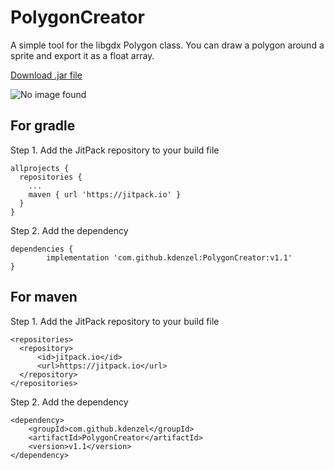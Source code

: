 # PolygonCreator
A simple tool for the libgdx Polygon class. You can draw a polygon around a sprite and export it as a float array.

[Download .jar file](https://github.com/kdenzel/PolygonCreator/releases/download/v1.1/PolygonCreator.jar)

![No image found](https://imagr.eu/up/8Mw5r_screenshot.png)

## For gradle
Step 1. Add the JitPack repository to your build file
```
allprojects {
  repositories {
    ...
    maven { url 'https://jitpack.io' }
  }
}
```
Step 2. Add the dependency
```
dependencies {
        implementation 'com.github.kdenzel:PolygonCreator:v1.1'
}
```

## For maven
Step 1. Add the JitPack repository to your build file
```
<repositories>
  <repository>
      <id>jitpack.io</id>
      <url>https://jitpack.io</url>
  </repository>
</repositories>
```

Step 2. Add the dependency

```
<dependency>
    <groupId>com.github.kdenzel</groupId>
    <artifactId>PolygonCreator</artifactId>
    <version>v1.1</version>
</dependency>
```

